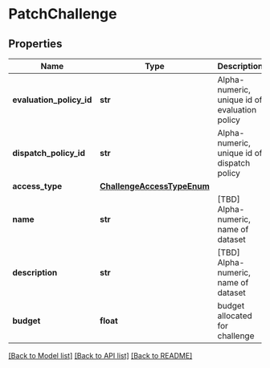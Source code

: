 # PatchChallenge

## Properties
Name | Type | Description | Notes
------------ | ------------- | ------------- | -------------
**evaluation_policy_id** | **str** | Alpha-numeric, unique id of evaluation policy | [optional] 
**dispatch_policy_id** | **str** | Alpha-numeric, unique id of dispatch policy | [optional] 
**access_type** | [**ChallengeAccessTypeEnum**](ChallengeAccessTypeEnum.md) |  | [optional] 
**name** | **str** | [TBD] Alpha-numeric, name of dataset | [optional] 
**description** | **str** | [TBD] Alpha-numeric, name of dataset | [optional] 
**budget** | **float** | budget allocated for challenge | [optional] 

[[Back to Model list]](../README.md#documentation-for-models) [[Back to API list]](../README.md#documentation-for-api-endpoints) [[Back to README]](../README.md)


